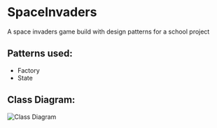 # SpaceInvaders
A space invaders game build with design patterns for a school project

## Patterns used:
* Factory
* State

## Class Diagram:
![Class Diagram](http://i.imgur.com/gpnZ8UV.png)
